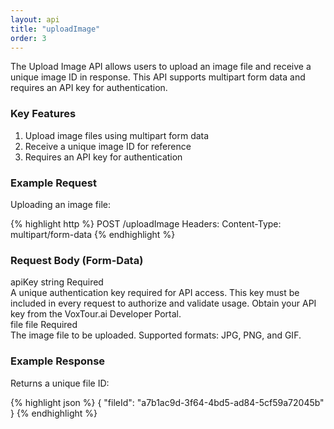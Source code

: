 ```yaml
---
layout: api
title: "uploadImage"
order: 3
---
```


<div>The Upload Image API allows users to upload an image file and receive a unique image ID in response. This API supports multipart form data and requires an API key for authentication.</div>

<h3>Key Features</h3>
<ol>
<li>Upload image files using multipart form data</li>
<li>Receive a unique image ID for reference</li>
<li>Requires an API key for authentication</li>
</ol>

<h3>Example Request</h3>
<div>Uploading an image file:</div>

{% highlight http %}
POST /uploadImage
Headers:
Content-Type: multipart/form-data
{% endhighlight %}

<h3>Request Body (Form-Data)</h3>

<div class="request-vars">
    <span class="request-var-name">apiKey</span> 
    <span class="request-var-type">string</span> 
    <span class="request-var-required">Required</span>
</div>
<div class="request-vars-description">A unique authentication key required for API access. This key must be included in every request to authorize and validate usage. Obtain your API key from the VoxTour.ai Developer Portal.</div>

<div class="request-vars">
    <span class="request-var-name">file</span> 
    <span class="request-var-type">file</span> 
    <span class="request-var-required">Required</span>
</div>
<div class="request-vars-description">
    The image file to be uploaded. Supported formats: JPG, PNG, and GIF.
</div>

<h3>Example Response</h3>
Returns a unique file ID:

{% highlight json %}
{
    "fileId": "a7b1ac9d-3f64-4bd5-ad84-5cf59a72045b"
}
{% endhighlight %}
